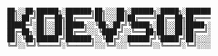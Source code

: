 <pre>
    ██╗░░██╗██████╗░███████╗██╗░░░██╗░██████╗░█████╗░███████╗████████╗░██╗░░░░░░░██╗░█████╗░██████╗░███████╗
    ██║░██╔╝██╔══██╗██╔════╝██║░░░██║██╔════╝██╔══██╗██╔════╝╚══██╔══╝░██║░░██╗░░██║██╔══██╗██╔══██╗██╔════╝
    █████═╝░██║░░██║█████╗░░╚██╗░██╔╝╚█████╗░██║░░██║█████╗░░░░░██║░░░░╚██╗████╗██╔╝███████║██████╔╝█████╗░░
    ██╔═██╗░██║░░██║██╔══╝░░░╚████╔╝░░╚═══██╗██║░░██║██╔══╝░░░░░██║░░░░░████╔═████║░██╔══██║██╔══██╗██╔══╝░░
    ██║░╚██╗██████╔╝███████╗░░╚██╔╝░░██████╔╝╚█████╔╝██║░░░░░░░░██║░░░░░╚██╔╝░╚██╔╝░██║░░██║██║░░██║███████╗
    ╚═╝░░╚═╝╚═════╝░╚══════╝░░░╚═╝░░░╚═════╝░░╚════╝░╚═╝░░░░░░░░╚═╝░░░░░░╚═╝░░░╚═╝░░╚═╝░░╚═╝╚═╝░░╚═╝╚══════╝
</pre>
